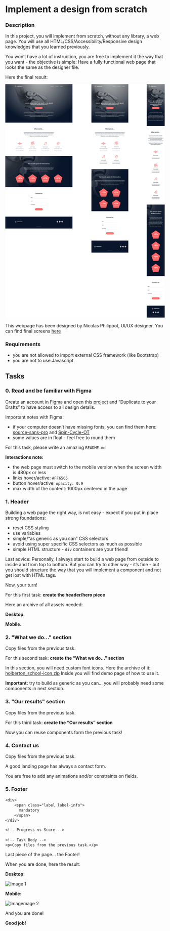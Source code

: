 # Implement a design from scratch

<h3>Description</h3>

<p>In this project, you will implement from scratch, without any library, a web page. 
You will use all HTML/CSS/Accessibility/Responsive design knowledges that you learned previously. </p>

<p>You won&rsquo;t have a lot of instruction, you are free to implement it the way that you want - the objective is simple: Have a fully functional web page that looks the same as the designer file.</p>

<p>Here the final result:</p>

<img src="images/final_design.jpg" alt="final design" loading='lazy' style="" /></p>

<p>This webpage has been designed by Nicolas Philippot, UI/UX designer.
You can find final screens <a href="https://intranet-projects-files.s3.amazonaws.com/holbertonschool-webstack/622/Archive.zip" title="here" target="_blank">here</a></p>

<h3>Requirements</h3>

<ul>
<li>you are not allowed to import external CSS framework (like Bootstrap)</li>
<li>you are not to use Javascript</li>
</ul>

  </div>
</div>

<h2 class="gap">Tasks</h2>
    <div data-role="task21818" data-position="1" id="task-num-0">
      <div class="panel panel-default task-card " id="task-21818">
  <span id="user_id" data-id="6138"></span>

  <div class="panel-heading panel-heading-actions">
    <h3 class="panel-title">
      0. Read and be familiar with Figma
    </h3>

  </div>

  <div class="panel-body">
    <span id="user_id" data-id="6138"></span>

   <!-- Progress vs Score -->

   <!-- Task Body -->
   <p>Create an account in <a href="https://www.figma.com/" title="Figma" target="_blank">Figma</a> and open this <a href="https://www.figma.com/file/FfnVADRC9xgI3yiZliTBYZ/Holberton-School---Headphone-company?node-id=0%3A1&mode=dev" title="project" target="_blank">project</a> and &ldquo;Duplicate to your Drafts&rdquo; to have access to all design details.</p>

<p>Important notes with Figma:</p>

<ul>
<li>if your computer doesn&rsquo;t have missing fonts, you can find them here: <a href="https://www.fontsquirrel.com/fonts/source-sans-pro" title="source-sans-pro" target="_blank">source-sans-pro</a> and <a href="https://www.fontsquirrel.com/fonts/Spin-Cycle-OT" title="Spin-Cycle-OT" target="_blank">Spin-Cycle-OT</a></li>
<li>some values are in float - feel free to round them</li>
</ul>

<p>For this task, please write an amazing <code>README.md</code></p>

<p><strong>Interactions note:</strong></p>

<ul>
<li>the web page must switch to the mobile version when the screen width is 480px or less</li>
<li>links hover/active: <code>#FF6565</code></li>
<li>button hover/active: <code>opacity: 0.9</code></li>
<li>max width of the content: 1000px centered in the page</li>
</ul>

  </div>

<div class="panel-heading panel-heading-actions">
    <h3 class="panel-title">
      1. Header
    </h3>

  </div>

  <div class="panel-body">
    <span id="user_id" data-id="6138"></span>

   <!-- Progress vs Score -->
   <!-- Task Body -->
   <p>Building a web page the right way, is not easy - expect if you put in place strong foundations:</p>

<ul>
<li>reset CSS styling</li>
<li>use variables</li>
<li>simple/&ldquo;as generic as you can&rdquo; CSS selectors</li>
<li>avoid using super specific CSS selectors as much as possible</li>
<li>simple HTML structure - <code>div</code> containers are your friend!</li>
</ul>

<p>Last advice: Personally, I always start to build a web page from outside to inside and from top to bottom. 
But you can try to other way - it&rsquo;s fine - but you should structure the way that you will implement a component and not get lost with HTML tags.</p>

<p>Now, your turn!</p>

<p>For this first task: <strong>create the header/hero piece</strong></p>

<p>Here an archive of all assets needed:

<p><strong>Desktop.</strong></p>
<p><strong>Mobile.</strong></p>

<div class="panel-heading panel-heading-actions">
    <h3 class="panel-title">
      2. &quot;What we do...&quot; section
    </h3>
  </div>

  <div class="panel-body">
    <span id="user_id" data-id="6138"></span>

  <!-- Progress vs Score -->

  <!-- Task Body -->
  <p>Copy files from the previous task.</p>

<p>For this second task: <strong>create the &ldquo;What we do&hellip;&rdquo; section</strong></p>

<p>In this section, you will need custom font icons. Here the archive of it: <a href="https://s3.eu-west-3.amazonaws.com/hbtn.intranet/uploads/misc/2020/3/7159d988278de54d859d.zip?X-Amz-Algorithm=AWS4-HMAC-SHA256&X-Amz-Credential=AKIA4MYA5JM5DUTZGMZG%2F20231025%2Feu-west-3%2Fs3%2Faws4_request&X-Amz-Date=20231025T190125Z&X-Amz-Expires=345600&X-Amz-SignedHeaders=host&X-Amz-Signature=91d5096b8922c48fd967f52a0d6dc9998a7e7a247fc06988d6513b1f36dd74b0" title="holberton_school-icon.zip" target="_blank">holberton_school-icon.zip</a> 
Inside you will find demo page of how to use it.</p>

<p><strong>Important:</strong> try to build as generic as you can&hellip; you will probably need some components in next section.</p>

  </div>

<div class="panel-heading panel-heading-actions">
    <h3 class="panel-title">
      3. &quot;Our results&quot; section
    </h3>
  </div>

  <div class="panel-body">
    <span id="user_id" data-id="6138"></span>

  <!-- Progress vs Score -->

  <!-- Task Body -->
  <p>Copy files from the previous task.</p>

<p>For this third task: <strong>create the &ldquo;Our results&rdquo; section</strong></p>

<p>Now you can reuse components form the previous task!</p>
  </div>

<div class="panel-heading panel-heading-actions">
    <h3 class="panel-title">
      4. Contact us
    </h3>
  </div>

  <div class="panel-body">
    <span id="user_id" data-id="6138"></span>

   <!-- Progress vs Score -->

   <!-- Task Body -->
   <p>Copy files from the previous task.</p>

<p>A good landing page has always a contact form.</p>

<p>You are free to add any animations and/or constraints on fields.</p>

  </div>

<div class="panel-heading panel-heading-actions">
    <h3 class="panel-title">
      5. Footer
    </h3>

    <div>
        <span class="label label-info">
          mandatory
        </span>
    </div>

  </div>

  <div class="panel-body">
    <span id="user_id" data-id="6138"></span>

    <!-- Progress vs Score -->

    <!-- Task Body -->
    <p>Copy files from the previous task.</p>

<p>Last piece of the page&hellip; the Footer!</p>

<p>When you are done, here the result:</p>

<p><strong>Desktop:</strong></p>

![Image 1](https://s3.eu-west-3.amazonaws.com/hbtn.intranet/uploads/medias/2020/3/3b5a9f7948a58d58bd43.gif?X-Amz-Algorithm=AWS4-HMAC-SHA256&X-Amz-Credential=AKIA4MYA5JM5DUTZGMZG%2F20231025%2Feu-west-3%2Fs3%2Faws4_request&X-Amz-Date=20231025T190125Z&X-Amz-Expires=86400&X-Amz-SignedHeaders=host&X-Amz-Signature=be1310253061ee41ca389262ae3c3b86785c3441f66a6d7bb249cc7cd00491d1)

**Mobile:**

![Imagemage 2](https://s3.eu-west-3.amazonaws.com/hbtn.intranet/uploads/medias/2020/3/83d6311e87d4775ca4b3.gif?X-Amz-Algorithm=AWS4-HMAC-SHA256&X-Amz-Credential=AKIA4MYA5JM5DUTZGMZG%2F20231025%2Feu-west-3%2Fs3%2Faws4_request&X-Amz-Date=20231025T190125Z&X-Amz-Expires=86400&X-Amz-SignedHeaders=host&X-Amz-Signature=b7ff206e7a9ed50183d395f2811915ae5cc2186fbbb3c589ad7fa3f6bf2de568)

<p>And you are done! </p>

<p><strong>Good job!</strong></p>

  </div>
